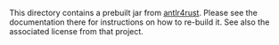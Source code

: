 This directory contains a prebuilt jar from 
[antlr4rust](https://github.com/rrevenantt/antlr4rust). Please see the 
documentation there for instructions on how to re-build it. See also the 
associated license from that project.
